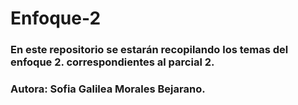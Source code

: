 # Enfoque-2

### En este repositorio se estarán recopilando los temas del enfoque 2. correspondientes al parcial 2.


### Autora: Sofia Galilea Morales Bejarano.
